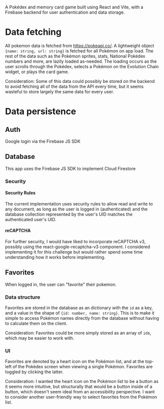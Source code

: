 A Pokédex and memory card game built using React and Vite, with a Firebase backend for user authentication and data storage.

# Data fetching

All pokemon data is fetched from https://pokeapi.co/.
A lightweight object `{name: string, url: string}` is fetched for all Pokémon on app load. The rest of the data such as the Pokémon sprites, stats, National Pokédex numbers and more, are lazily loaded as-needed. The loading occurs as the user scrolls through the Pokédex, selects a Pokémon on the Evolution Chain widget, or plays the card game.

Consideration: Some of this data could possibly be stored on the backend to avoid fetching all of the data from the API every time, but it seems wasteful to store largely the same data for every user.

# Data persistence

## Auth

Google login via the Firebase JS SDK

## Database

This app uses the Firebase JS SDK to implement Cloud Firestore

### Security

#### Security Rules

The current implementation uses security rules to allow read and write to any document, as long as the user is logged in (authenticated) and the database collection represented by the user's UID matches the authenticated user's UID.

#### reCAPTCHA

For further security, I would have liked to incorporate reCAPTCHA v3, possibly using the react-google-recaptcha-v3 component. I considered implementing it for this challenge but would rather spend some time understanding how it works before implementing.

## Favorites

When logged in, the user can "favorite" their pokemon.

### Data structure

Favorites are stored in the database as an dictionary with the `id` as a key, and a value in the shape of `{id: number, name: string}`. This is to make it simple to access Pokémon names directly from the database without having to calculate them on the client.

Consideration: Favorites could be more simply stored as an array of `id`s, which may be easier to work with.

### UI

Favorites are denoted by a heart icon on the Pokémon list, and at the top-left of the Pokédex screen when viewing a single Pokémon. Favorites are toggled by clicking the latter.

Consideration: I wanted the heart icon on the Pokémon list to be a button as it seems more intuitive, but structurally that would be a button inside of a button, which doesn't seem ideal from an accessibility perspective. I want to consider another user-friendly way to select favorites from the Pokémon list.
